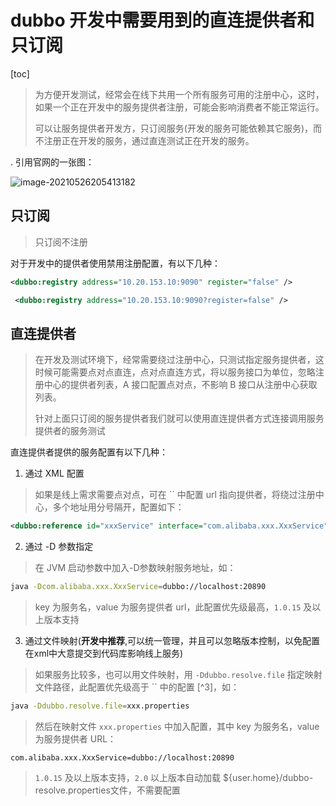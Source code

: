 # 	dubbo 开发中需要用到的直连提供者和只订阅

[toc]

> 为方便开发测试，经常会在线下共用一个所有服务可用的注册中心，这时，如果一个正在开发中的服务提供者注册，可能会影响消费者不能正常运行。
>
> 可以让服务提供者开发方，只订阅服务(开发的服务可能依赖其它服务)，而不注册正在开发的服务，通过直连测试正在开发的服务。

. 引用官网的一张图：

![image-20210526205413182](https://cdn.JsDelivr.net/gh/YasinHenry/MyBlog/imgs/dubbo%20%E5%BC%80%E5%8F%91%E4%B8%AD%E9%9C%80%E8%A6%81%E7%94%A8%E5%88%B0%E7%9A%84%E7%9B%B4%E8%BF%9E%E6%8F%90%E4%BE%9B%E8%80%85%E5%92%8C%E5%8F%AA%E8%AE%A2%E9%98%85.assets/2021/05/26/20-54-37-e1567cae82eaffefbb49f9f90d80175c-image-20210526205413182-36aa2e.png)

## 只订阅

> 只订阅不注册

对于开发中的提供者使用禁用注册配置，有以下几种：

```xml
<dubbo:registry address="10.20.153.10:9090" register="false" />
```

```xml
 <dubbo:registry address="10.20.153.10:9090?register=false" />
```

## 直连提供者

> 在开发及测试环境下，经常需要绕过注册中心，只测试指定服务提供者，这时候可能需要点对点直连，点对点直连方式，将以服务接口为单位，忽略注册中心的提供者列表，A 接口配置点对点，不影响 B 接口从注册中心获取列表。
>
> 针对上面只订阅的服务提供者我们就可以使用直连提供者方式连接调用服务提供者的服务测试

直连提供者提供的服务配置有以下几种：

1. 通过 XML 配置

>  如果是线上需求需要点对点，可在 `` 中配置 url 指向提供者，将绕过注册中心，多个地址用分号隔开，配置如下：

```xml
<dubbo:reference id="xxxService" interface="com.alibaba.xxx.XxxService" url="dubbo://localhost:20890" />
```

2. 通过 -D 参数指定

> 在 JVM 启动参数中加入-D参数映射服务地址，如：

```sh
java -Dcom.alibaba.xxx.XxxService=dubbo://localhost:20890
```

> key 为服务名，value 为服务提供者 url，此配置优先级最高，`1.0.15` 及以上版本支持

3. 通过文件映射(**开发中推荐**,可以统一管理，并且可以忽略版本控制，以免配置在xml中大意提交到代码库影响线上服务)

> 如果服务比较多，也可以用文件映射，用 `-Ddubbo.resolve.file` 指定映射文件路径，此配置优先级高于 `` 中的配置 [^3]，如：

```sh
java -Ddubbo.resolve.file=xxx.properties
```

> 然后在映射文件 `xxx.properties` 中加入配置，其中 key 为服务名，value 为服务提供者 URL：

```fallback
com.alibaba.xxx.XxxService=dubbo://localhost:20890
```

> `1.0.15` 及以上版本支持，`2.0` 以上版本自动加载 ${user.home}/dubbo-resolve.properties文件，不需要配置


